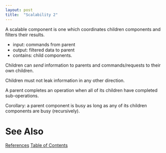 ```yaml
---
layout: post
title:  "Scalability 2"
---
```

A scalable component is one which coordinates children components and filters their results.

- input: commands from parent
- output: filtered data to parent
- contains: child components.

Children can _send_ information to parents and commands/requests to their own children.

Children must not leak information in any other direction.

A parent completes an operation when all of its children have completed sub-operations. 

Corollary: a parent component is busy as long as any of its children components are busy (recursively).

# See Also

[References](https://guitarvydas.github.io/2021/01/14/References.html)
[Table of Contents](https://guitarvydas.github.io/2021/05/14/Table-Of-Contents.html)

<script src="https://utteranc.es/client.js" 
        repo="guitarvydas/guitarvydas.github.io" 
        issue-term="pathname" 
        theme="github-light" 
        crossorigin="anonymous" 
        async> 
</script> 
